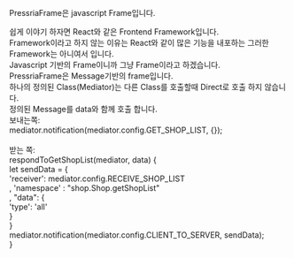 <p>PressriaFrame은 javascript Frame입니다.</p>
<div>쉽게 이야기 하자면 React와 같은 Frontend Framework입니다.</div>
<div>Framework이라고 하지 않는 이유는 React와 같이 많은 기능을 내포하는 그러한 Framework는 아니여서 입니다. </div>
<div>Javascript 기반의 Frame이니까 그냥 Frame이라고 하겠습니다.</div>
<div>PressriaFrame은 Message기반의 frame입니다.</div>
<div>하나의 정의된 Class(Mediator)는 다른 Class를 호출할때 Direct로 호출 하지 않습니다.</div>
<div>정의된 Message를 data와 함께 호출 합니다.</div>
<div>보내는쪽: <br> mediator.notification(mediator.config.GET_SHOP_LIST, {});</div>
<br>
<div>받는 쪽:<br> 	respondToGetShopList(mediator, data) {<br>
		let sendData = {<br>
			'receiver': mediator.config.RECEIVE_SHOP_LIST<br>
			, 'namespace' : "shop.Shop.getShopList"<br>
			, "data": {<br>
				'type': 'all'<br>
			}<br>
		}<br>
		mediator.notification(mediator.config.CLIENT_TO_SERVER, sendData);<br>
	}<br>
</div>
